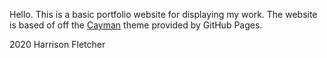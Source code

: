 Hello. This is a basic portfolio website for displaying my work. The website is based of off the [Cayman](https://github.com/pages-themes/cayman) theme provided by GitHub Pages.

2020 Harrison Fletcher
